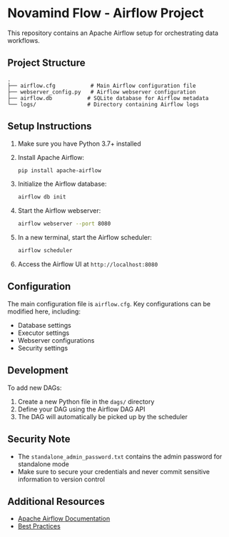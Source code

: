 # Novamind Flow - Airflow Project

This repository contains an Apache Airflow setup for orchestrating data workflows.

## Project Structure

```
.
├── airflow.cfg           # Main Airflow configuration file
├── webserver_config.py   # Airflow webserver configuration
├── airflow.db           # SQLite database for Airflow metadata
└── logs/                # Directory containing Airflow logs
```

## Setup Instructions

1. Make sure you have Python 3.7+ installed
2. Install Apache Airflow:
   ```bash
   pip install apache-airflow
   ```

3. Initialize the Airflow database:
   ```bash
   airflow db init
   ```

4. Start the Airflow webserver:
   ```bash
   airflow webserver --port 8080
   ```

5. In a new terminal, start the Airflow scheduler:
   ```bash
   airflow scheduler
   ```

6. Access the Airflow UI at `http://localhost:8080`

## Configuration

The main configuration file is `airflow.cfg`. Key configurations can be modified here, including:
- Database settings
- Executor settings
- Webserver configurations
- Security settings

## Development

To add new DAGs:
1. Create a new Python file in the `dags/` directory
2. Define your DAG using the Airflow DAG API
3. The DAG will automatically be picked up by the scheduler

## Security Note

- The `standalone_admin_password.txt` contains the admin password for standalone mode
- Make sure to secure your credentials and never commit sensitive information to version control

## Additional Resources

- [Apache Airflow Documentation](https://airflow.apache.org/docs/apache-airflow/stable/index.html)
- [Best Practices](https://airflow.apache.org/docs/apache-airflow/stable/best-practices.html) 
